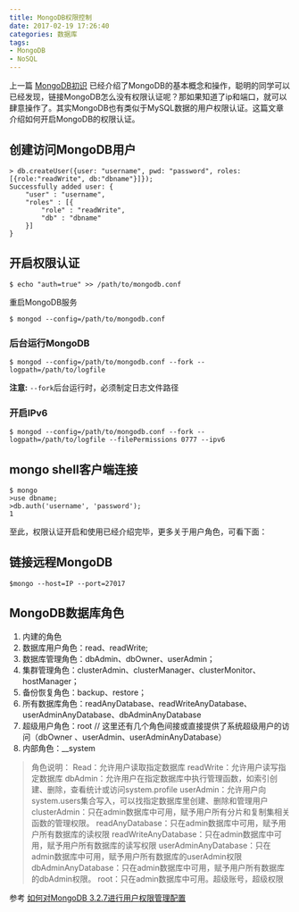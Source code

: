 ```yaml
---
title: MongoDB权限控制
date: 2017-02-19 17:26:40
categories: 数据库
tags:
- MongoDB
- NoSQL
---
```


上一篇 [MongoDB初识](http://victor87.coding.me/2017/02/16/MongoDB%E5%88%9D%E8%AF%86/) 已经介绍了MongoDB的基本概念和操作，聪明的同学可以已经发现，链接MongoDB怎么没有权限认证呢？那如果知道了ip和端口，就可以肆意操作了。其实MongoDB也有类似于MySQL数据的用户权限认证。这篇文章介绍如何开启MongoDB的权限认证。

## 创建访问MongoDB用户

~~~Shell
> db.createUser({user: "username", pwd: "password", roles: [{role:"readWrite", db:"dbname"}]});
Successfully added user: {
    "user" : "username",
    "roles" : [{
        "role" : "readWrite",
        "db" : "dbname"
    }]
}
~~~

## 开启权限认证

~~~Shell
$ echo "auth=true" >> /path/to/mongodb.conf
~~~

重启MongoDB服务

~~~Shell
$ mongod --config=/path/to/mongodb.conf
~~~

### 后台运行MongoDB

~~~Shell
$ mongod --config=/path/to/mongodb.conf --fork --logpath=/path/to/logfile
~~~

**注意:** `--fork`后台运行时，必须制定日志文件路径

### 开启IPv6

~~~Shell
$ mongod --config=/path/to/mongodb.conf --fork --logpath=/path/to/logfile --filePermissions 0777 --ipv6
~~~


## mongo shell客户端连接

~~~Shell
$ mongo
>use dbname;
>db.auth('username', 'password');
1
~~~

至此，权限认证开启和使用已经介绍完毕，更多关于用户角色，可看下面：

## 链接远程MongoDB

~~~Shell
$mongo --host=IP --port=27017
~~~

## MongoDB数据库角色

1. 内建的角色
1. 数据库用户角色：read、readWrite;
1. 数据库管理角色：dbAdmin、dbOwner、userAdmin；
1. 集群管理角色：clusterAdmin、clusterManager、clusterMonitor、hostManager；
1. 备份恢复角色：backup、restore；
1. 所有数据库角色：readAnyDatabase、readWriteAnyDatabase、userAdminAnyDatabase、dbAdminAnyDatabase
1. 超级用户角色：root // 这里还有几个角色间接或直接提供了系统超级用户的访问（dbOwner 、userAdmin、userAdminAnyDatabase）
1. 内部角色：__system

> 角色说明：
> Read：允许用户读取指定数据库
> readWrite：允许用户读写指定数据库
> dbAdmin：允许用户在指定数据库中执行管理函数，如索引创建、删除，查看统计或访问system.profile
> userAdmin：允许用户向system.users集合写入，可以找指定数据库里创建、删除和管理用户
> clusterAdmin：只在admin数据库中可用，赋予用户所有分片和复制集相关函数的管理权限。
> readAnyDatabase：只在admin数据库中可用，赋予用户所有数据库的读权限
> readWriteAnyDatabase：只在admin数据库中可用，赋予用户所有数据库的读写权限
> userAdminAnyDatabase：只在admin数据库中可用，赋予用户所有数据库的userAdmin权限
> dbAdminAnyDatabase：只在admin数据库中可用，赋予用户所有数据库的dbAdmin权限。
> root：只在admin数据库中可用。超级账号，超级权限

参考 [如何对MongoDB 3.2.7进行用户权限管理配置](http://www.jianshu.com/p/a4e94bb8a052)
